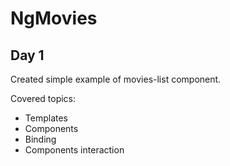 # NgMovies

## Day 1

Created simple example of movies-list component.

Covered topics:

* Templates
* Components
* Binding
* Components interaction 
